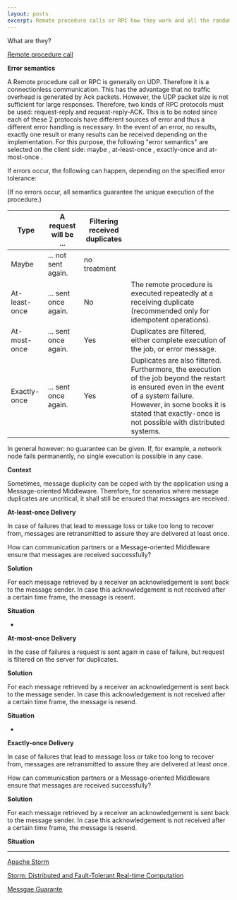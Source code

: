 ```yaml
---
layout: posts
excerpt: Remote procedure calls or RPC how they work and all the random information I found on them back ihn 2016. Back in 2016 when I started this I was in my undergrad and a class had use do a project about them.
---
```


What are they?

[Remote procedure call](https://en.wikipedia.org/wiki/Remote_procedure_call)

**Error semantics**

A Remote procedure call or RPC is generally on UDP. Therefore it is a connectionless communication. This has the advantage that no traffic overhead is generated by Ack packets. However, the UDP packet size is not sufficient for large responses. Therefore, two kinds of RPC protocols must be used: request-reply and request-reply-ACK. This is to be noted since each of these 2 protocols have different sources of error and thus a different error handling is necessary. In the event of an error, no results, exactly one result or many results can be received depending on the implementation. For this purpose, the following "error semantics" are selected on the client side: maybe , at-least-once , exactly-once and at-most-once .

If errors occur, the following can happen, depending on the specified error tolerance:

(If no errors occur, all semantics guarantee the unique execution of the procedure.)

| Type |A request will be ...|Filtering received duplicates| |
|------|---------------------|-----------------------------|-|
| Maybe | ... not sent again.|no treatment|
| At-least-once |... sent once again.| No | The remote procedure is executed repeatedly at a receiving duplicate (recommended only for idempotent operations).
|At-most-once | ... sent once again. | Yes | Duplicates are filtered, either complete execution of the job, or error message.
|Exactly-once | ... sent once again. | Yes | Duplicates are also filtered. Furthermore, the execution of the job beyond the restart is ensured even in the event of a system failure. However, in some books it is stated that exactly-once is not possible with distributed systems.

In general however: no guarantee can be given. If, for example, a network node fails permanently, no single execution is possible in any case.

**Context**

Sometimes, message duplicity can be coped with by the application using a Message-oriented Middleware. Therefore, for scenarios where message duplicates are uncritical, it shall still be ensured that messages are received.

**At-least-once Delivery**

In case of failures that lead to message loss or take too long to recover from, messages are retransmitted to assure they are delivered at least once.

How can communication partners or a Message-oriented Middleware ensure that messages are received successfully?


**Solution**

For each message retrieved by a receiver an acknowledgement is sent back to the message sender. In case this acknowledgement is not received after a certain time frame, the message is resent.

**Situation**

- 

**At-most-once Delivery**

In the case of failures a request is sent again in case of failure, but request is filtered on the server for duplicates. 

**Solution**

For each message retrieved by a receiver an acknowledgement is sent back to the message sender. In case this acknowledgement is not received after a certain time frame, the message is resend.

**Situation**

- 

**Exactly-once Delivery**

In case of failures that lead to message loss or take too long to recover from, messages are retransmitted to assure they are delivered at least once.

How can communication partners or a Message-oriented Middleware ensure that messages are received successfully?

**Solution**

For each message retrieved by a receiver an acknowledgement is sent back to the message sender. In case this acknowledgement is not received after a certain time frame, the message is resend.

**Situation**

---

[Apache Storm](http://storm.apache.org/index.html)

[Storm: Distributed and Fault-Tolerant Real-time Computation](https://www.infoq.com/presentations/Storm-Introduction)

[Messgae Guarante](http://storm.apache.org/releases/current/Guaranteeing-message-processing.html)

